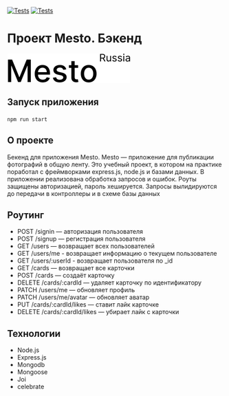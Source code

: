[![Tests](https://github.com/mtsoy123/express-mesto-gha/actions/workflows/tests-13-sprint.yml/badge.svg)](https://github.com/mtsoy123/express-mesto-gha/actions/workflows/tests-13-sprint.yml) [![Tests](https://github.com/mtsoy123/express-mesto-gha/actions/workflows/tests-14-sprint.yml/badge.svg)](https://github.com/mtsoy123/express-mesto-gha/actions/workflows/tests-14-sprint.yml)

# Проект Mesto. Бэкенд
![logo](https://github.com/mtsoy123/react-mesto-auth/blob/main/src/images/logoDark.svg)


## Запуск приложения
`npm run start`

## О проекте
Бекенд для приложения Mesto. Mesto — приложение для публикации фотографий в общую ленту. Это учебный проект, в котором на практике поработал с фреймворками express.js, node.js и базами данных. В приложении реализована обработка запросов и ошибок. Роуты защищены авторизацией, пароль хешируется. Запросы вылидируются до передачи в контроллеры и в схеме базы данных

## Роутинг
* POST /signin — авторизация пользователя
* POST /signup — регистрация пользователя
* GET /users — возвращает всех пользователей
* GET /users/me - возвращает информацию о текущем пользователе
* GET /users/:userId - возвращает пользователя по _id
* GET /cards — возвращает все карточки
* POST /cards — создаёт карточку
* DELETE /cards/:cardId — удаляет карточку по идентификатору
* PATCH /users/me — обновляет профиль
* PATCH /users/me/avatar — обновляет аватар
* PUT /cards/:cardId/likes — ставит лайк карточке
* DELETE /cards/:cardId/likes — убирает лайк с карточки

## Технологии
* Node.js
* Express.js
* Mongodb
* Mongoose
* Joi
* celebrate
